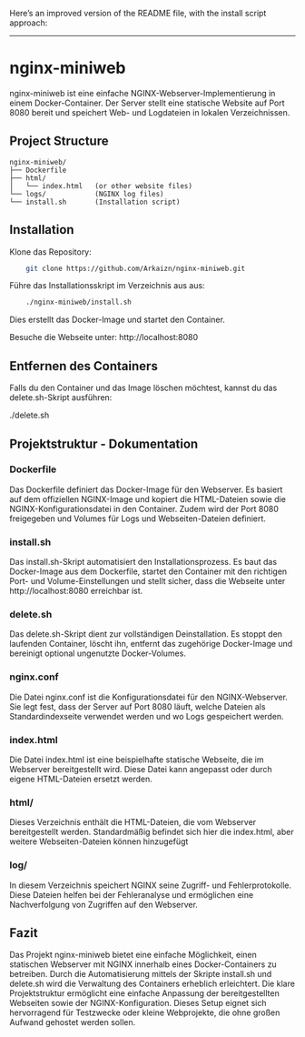Here’s an improved version of the README file, with the install script approach:

---

# nginx-miniweb

nginx-miniweb ist eine einfache NGINX-Webserver-Implementierung in einem Docker-Container. Der Server stellt eine statische Website auf Port 8080 bereit und speichert Web- und Logdateien in lokalen Verzeichnissen.

## Project Structure

```
nginx-miniweb/
├── Dockerfile
├── html/
│   └── index.html   (or other website files)
└── logs/            (NGINX log files)
└── install.sh       (Installation script)
```

## Installation

Klone das Repository:

``` sh
    git clone https://github.com/Arkaizn/nginx-miniweb.git
```

Führe das Installationsskript im Verzeichnis aus aus:

``` sh
    ./nginx-miniweb/install.sh
```

Dies erstellt das Docker-Image und startet den Container.

Besuche die Webseite unter: http://localhost:8080

## Entfernen des Containers

Falls du den Container und das Image löschen möchtest, kannst du das delete.sh-Skript ausführen:

./delete.sh


## Projektstruktur - Dokumentation

### Dockerfile

Das Dockerfile definiert das Docker-Image für den Webserver. Es basiert auf dem offiziellen NGINX-Image und kopiert die HTML-Dateien sowie die NGINX-Konfigurationsdatei in den Container. Zudem wird der Port 8080 freigegeben und Volumes für Logs und Webseiten-Dateien definiert.

### install.sh

Das install.sh-Skript automatisiert den Installationsprozess. Es baut das Docker-Image aus dem Dockerfile, startet den Container mit den richtigen Port- und Volume-Einstellungen und stellt sicher, dass die Webseite unter http://localhost:8080 erreichbar ist.

### delete.sh

Das delete.sh-Skript dient zur vollständigen Deinstallation. Es stoppt den laufenden Container, löscht ihn, entfernt das zugehörige Docker-Image und bereinigt optional ungenutzte Docker-Volumes.

### nginx.conf

Die Datei nginx.conf ist die Konfigurationsdatei für den NGINX-Webserver. Sie legt fest, dass der Server auf Port 8080 läuft, welche Dateien als Standardindexseite verwendet werden und wo Logs gespeichert werden.

### index.html

Die Datei index.html ist eine beispielhafte statische Webseite, die im Webserver bereitgestellt wird. Diese Datei kann angepasst oder durch eigene HTML-Dateien ersetzt werden.

### html/

Dieses Verzeichnis enthält die HTML-Dateien, die vom Webserver bereitgestellt werden. Standardmäßig befindet sich hier die index.html, aber weitere Webseiten-Dateien können hinzugefügt 

### log/
In diesem Verzeichnis speichert NGINX seine Zugriff- und Fehlerprotokolle. Diese Dateien helfen bei der Fehleranalyse und ermöglichen eine Nachverfolgung von Zugriffen auf den Webserver.

## Fazit

Das Projekt nginx-miniweb bietet eine einfache Möglichkeit, einen statischen Webserver mit NGINX innerhalb eines Docker-Containers zu betreiben. Durch die Automatisierung mittels der Skripte install.sh und delete.sh wird die Verwaltung des Containers erheblich erleichtert. Die klare Projektstruktur ermöglicht eine einfache Anpassung der bereitgestellten Webseiten sowie der NGINX-Konfiguration. Dieses Setup eignet sich hervorragend für Testzwecke oder kleine Webprojekte, die ohne großen Aufwand gehostet werden sollen.